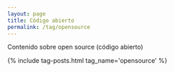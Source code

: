 ```yaml
---
layout: page
title: Código abierto
permalink: /tag/opensource
---
```


Contenido sobre open source (código abierto)

{% include tag-posts.html tag_name='opensource' %}
